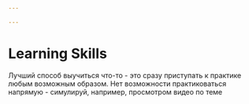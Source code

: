 ```yaml
---

---
```

# Learning Skills
Лучший способ выучиться что-то - это сразу приступать к практике любым возможным образом. Нет возможности практиковаться напрямую - симулируй, например, просмотром видео по теме